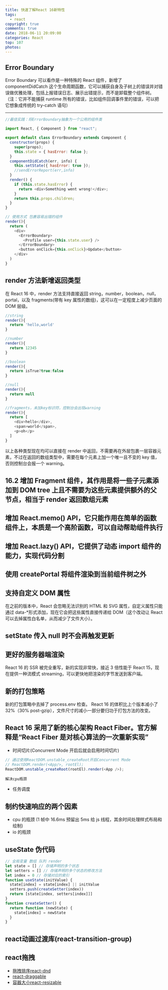 ```yaml
---
title: 快速了解React 16新特性
tags:
  - react
copyright: true
comments: true
date: 2018-06-11 20:09:00
categories: React
top: 107
photos:
---
```


## Error Boundary

Error Boundary 可以看作是一种特殊的 React 组件，新增了 componentDidCatch 这个生命周期函数，它可以捕获自身及子树上的错误并对错误做优雅处理，包括上报错误日志、展示出错提示，而不是卸载整个组件树。（注：它并不能捕获 runtime 所有的错误，比如组件回调事件里的错误，可以把它想象成传统的 try-catch 语句）

---

<!-- more -->

```javascript
//最佳实践：将ErrorBoundary抽象为一个公用的组件类

import React, { Component } from "react";

export default class ErrorBoundary extends Component {
  constructor(props) {
    super(props);
    this.state = { hasError: false };
  }
  componentDidCatch(err, info) {
    this.setState({ hasError: true });
    //sendErrorReport(err,info)
  }
  render() {
    if (this.state.hasError) {
      return <div>Something went wrong!</div>;
    }
    return this.props.children;
  }
}
```

```javascript
// 使用方式 包裹容易出错的组件
render(){
  return (
    <div>
      <ErrorBoundary>
        <Profile user={this.state.user} />
      </ErrorBoundary>
      <button onClick={this.onClick}>Update</button>
    </div>
  )
}
```

## render 方法新增返回类型

在 React 16 中，render 方法支持直接返回 string，number，boolean，null，portal，以及 fragments(带有 key 属性的数组)，这可以在一定程度上减少页面的 DOM 层级。

```javascript
//string
render(){
  return 'hello,world'
}

//number
render(){
  return 12345
}

//boolean
render(){
  return isTrue?true:false
}

//null
render(){
  return null
}

//fragments，未加key标识符，控制台会出现warning
render(){
  return [
    <div>hello</div>,
    <span>world</span>,
    <p>oh</p>
  ]
}
```

以上各种类型现在均可以直接在 render 中返回，不需要再在外层包裹一层容器元素，不过在返回的数组类型中，需要在每个元素上加一个唯一且不变的 key 值，否则控制台会报一个 warning。

## 16.2 增加 Fragment 组件，其作用是将一些子元素添加到 DOM tree 上且不需要为这些元素提供额外的父节点，相当于 render 返回数组元素

## 增加 React.memo() API，它只能作用在简单的函数组件上，本质是一个高阶函数，可以自动帮助组件执行

## 增加 React.lazy() API，它提供了动态 import 组件的能力，实现代码分割

## 使用 createPortal 将组件渲染到当前组件树之外

## 支持自定义 DOM 属性

在之前的版本中，React 会忽略无法识别的 HTML 和 SVG 属性，自定义属性只能通过 data-\*形式添加，现在它会把这些属性直接传递给 DOM（这个改动让 React 可以去掉属性白名单，从而减少了文件大小）。

## setState 传入 null 时不会再触发更新

## 更好的服务器端渲染

React 16 的 SSR 被完全重写，新的实现非常快，接近 3 倍性能于 React 15，现在提供一种流模式 streaming，可以更快地把渲染的字节发送到客户端。

## 新的打包策略

新的打包策略中去掉了 process.env 检查。
React 16 的体积比上个版本减小了 32%（30% post-gzip），文件尺寸的减小一部分要归功于打包方法的改变。

## React 16 采用了新的核心架构 React Fiber。官方解释是“React Fiber 是对核心算法的一次重新实现”

- 时间切片(Concurrent Mode 开启后就会启用时间切片)

```js
// 通过使用ReactDOM.unstable_createRoot开启Concurrent Mode
// ReactDOM.render(<App/>, rootEl);
ReactDOM.unstable_createRoot(rootEl).render(<App />);
```

`解决cpu瓶颈`

- 任务调度

## 制约快速响应的两个因素

- cpu 的瓶颈 (1 帧中 16.6ms 预留出 5ms 给 js 线程，其余时间处理样式布局和绘制)
- io 的瓶颈

## useState 伪代码
```js
// 全局变量 数组 队列 render
let state = [] // 存储声明的多个状态
let setters = [] // 存储声明的多个状态的修改方法
let index = 0 // 存储对应的索引
function useState(initValue) {
  state[index] = state[index] || initValue
  setters.push(createSetter(index))
  return [state[index, setters[index]]]
}
function createSetter() {
  return function (newState) {
    state[index] = newState
  }
}
```

## react动画过渡库(react-transition-group)

## react拖拽
- [拖拽排序react-dnd](https://github.com/react-dnd/react-dnd)
- [react-draggable](https://github.com/react-grid-layout/react-draggable)
- [容器大小react-resizable](https://github.com/react-grid-layout/react-resizable)
